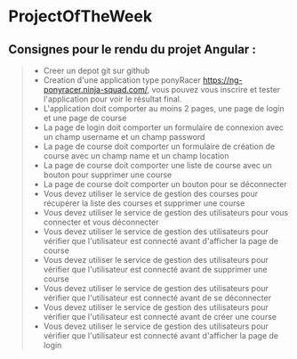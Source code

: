 # ProjectOfTheWeek

## Consignes pour le rendu du projet Angular :
>- Creer un depot git sur github
>- Creation d'une application type ponyRacer https://ng-ponyracer.ninja-squad.com/, vous pouvez vous inscrire et tester l'application pour voir le résultat final.
>- L'application doit comporter au moins 2 pages, une page de login et une page de course
>- La page de login doit comporter un formulaire de connexion avec un champ username et un champ password
>- La page de course doit comporter un formulaire de création de course avec un champ name et un champ location
>- La page de course doit comporter une liste de course avec un bouton pour supprimer une course
>- La page de course doit comporter un bouton pour se déconnecter
>- Vous devez utiliser le service de gestion des courses pour récupérer la liste des courses et supprimer une course
>- Vous devez utiliser le service de gestion des utilisateurs pour vous connecter et vous déconnecter
>- Vous devez utiliser le service de gestion des utilisateurs pour vérifier que l'utilisateur est connecté avant d'afficher la page de course
>- Vous devez utiliser le service de gestion des utilisateurs pour vérifier que l'utilisateur est connecté avant de supprimer une course
>- Vous devez utiliser le service de gestion des utilisateurs pour vérifier que l'utilisateur est connecté avant de se déconnecter
>- Vous devez utiliser le service de gestion des utilisateurs pour vérifier que l'utilisateur est connecté avant de créer une course
>- Vous devez utiliser le service de gestion des utilisateurs pour vérifier que l'utilisateur est connecté avant d'afficher la page de login
